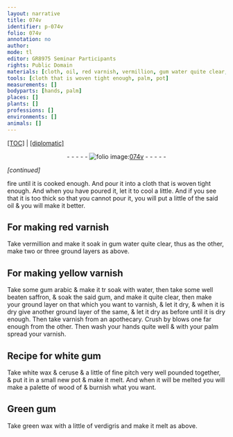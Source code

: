 ```yaml
---
layout: narrative
title: 074v
identifier: p-074v
folio: 074v
annotation: no
author:
mode: tl
editor: GR8975 Seminar Participants
rights: Public Domain
materials: [cloth, oil, red varnish, vermillion, gum water quite clear, yellow varnish, gum arabic, water, well beaten saffron, gum, varnish, white wax, ceruse, fine pitch, wood, green wax, verdigris]
tools: [cloth that is woven tight enough, palm, pot]
measurements: []
bodyparts: [hands, palm]
places: []
plants: []
professions: []
environments: []
animals: []
---
```


<p><a href="{{ site.baseurl }}/translation/">[TOC]</a> | <a href="{{ site.baseurl }}/texts/p-074v_tc/" target="_blank">[diplomatic]</a></p><div class="folio" align="center">- - - - - <a href="http://gallica.bnf.fr/ark:/12148/btv1b10500001g/f154.image" target="_blank"><img src="https://cu-mkp.github.io/2017-workshop-edition/assets/photo-icon.png" alt="folio image: " style="display:inline-block; margin-bottom:-3px;"/>074v</a> - - - - - </div>  
 
*[continued]*
  
fire until it is cooked enough. And pour it into a <span class="tl"><span class="m">cloth</span> that is woven tight enough</span>. And when you have poured it, let it to cool a little. And if you see that it is too thick so that you cannot pour it, you will put a little of the said <span class="m">oil</span> & you will make it better. 
 
 
  

## For making <span class="m">red varnish</span>

 
Take <span class="m">vermillion</span> and make it soak in <span class="m">gum water quite clear</span>, thus as the other, make two or three ground layers as above. 
 
 
  

## For making <span class="m">yellow varnish</span>

 
Take some <span class="m">gum arabic</span> & make it <span class="del">tr</span> soak with <span class="m">water</span>, then take some <span class="m">well beaten saffron</span>, & soak the said <span class="m">gum</span>, and make it quite clear, then make your ground layer on that which you want to varnish, & let it dry, & when it is dry give another ground layer of the same, & let it dry as before until it is dry enough. Then take <span class="m">varnish</span> from an apothecary. Crush by blows one far enough from the other. Then wash your <span class="bp">hands</span> quite well & with your <span class="tl"><span class="bp">palm</span></span> spread your <span class="m">varnish</span>. 
 
 
  

## Recipe for white <span class="m">gum</span>

 
Take <span class="m">white wax</span> & <span class="m">ceruse</span> & a little of <span class="m">fine pitch</span> very well pounded together, & put it in a small new <span class="tl">pot</span> & make it melt. And when it will be melted you will make a palette of <span class="m">wood</span> <span class="del">of</span> <span class="add">&</span> burnish what you want. 
 
 
  

## Green <span class="m">gum</span>

 
Take <span class="m">green wax</span> with a little of <span class="m">verdigris</span> and make it melt as above. 
 
